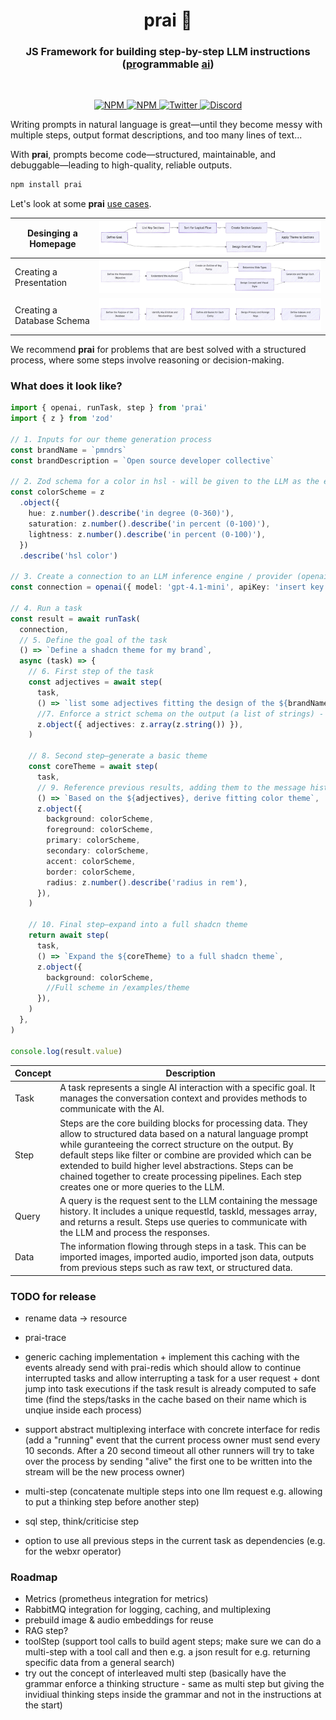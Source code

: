 <h1 align="center">prai 🤖</h1>
<h3 align="center">JS Framework for building step-by-step LLM instructions<br>(<ins>pr</ins>ogrammable <ins>ai</ins>)</h3>
<br/>

<p align="center">
  <a href="https://npmjs.com/package/prai" target="_blank">
    <img src="https://img.shields.io/npm/v/prai?style=flat&colorA=000000&colorB=000000" alt="NPM" />
  </a>
  <a href="https://npmjs.com/package/prai" target="_blank">
    <img src="https://img.shields.io/npm/dt/prai.svg?style=flat&colorA=000000&colorB=000000" alt="NPM" />
  </a>
  <a href="https://twitter.com/pmndrs" target="_blank">
    <img src="https://img.shields.io/twitter/follow/pmndrs?label=%40pmndrs&style=flat&colorA=000000&colorB=000000&logo=twitter&logoColor=000000" alt="Twitter" />
  </a>
  <a href="https://discord.gg/ZZjjNvJ" target="_blank">
    <img src="https://img.shields.io/discord/740090768164651008?style=flat&colorA=000000&colorB=000000&label=discord&logo=discord&logoColor=000000" alt="Discord" />
  </a>
</p>

Writing prompts in natural language is great—until they become messy with multiple steps, output format descriptions, and too many lines of text...

With **prai**, prompts become code—structured, maintainable, and debuggable—leading to high-quality, reliable outputs.

```bash
npm install prai
```

Let's look at some **prai** <ins>use cases</ins>.

| Desinging a Homepage       | ![](./diagrams/homepage.png)        |
| -------------------------- | ----------------------------------- |
| Creating a Presentation    | ![](./diagrams/presentation.png)    |
| Creating a Database Schema | ![](./diagrams/database-schema.png) |

We recommend **prai** for problems that are best solved with a structured process, where some steps involve reasoning or decision-making.

### What does it look like?

```ts
import { openai, runTask, step } from 'prai'
import { z } from 'zod'

// 1. Inputs for our theme generation process
const brandName = `pmndrs`
const brandDescription = `Open source developer collective`

// 2. Zod schema for a color in hsl - will be given to the LLM as the expected output format
const colorScheme = z
  .object({
    hue: z.number().describe('in degree (0-360)'),
    saturation: z.number().describe('in percent (0-100)'),
    lightness: z.number().describe('in percent (0-100)'),
  })
  .describe('hsl color')

// 3. Create a connection to an LLM inference engine / provider (openai, more support comming soon)
const connection = openai({ model: 'gpt-4.1-mini', apiKey: 'insert key here' })

// 4. Run a task
const result = await runTask(
  connection,
  // 5. Define the goal of the task
  () => `Define a shadcn theme for my brand`,
  async (task) => {
    // 6. First step of the task
    const adjectives = await step(
      task,
      () => `list some adjectives fitting the design of the ${brandName} brand which is a ${brandDescription}`,
      //7. Enforce a strict schema on the output (a list of strings) - LLM will be forced to comply
      z.object({ adjectives: z.array(z.string()) }),
    )

    // 8. Second step—generate a basic theme
    const coreTheme = await step(
      task,
      // 9. Reference previous results, adding them to the message history so the LLM sees the full "chain of steps"
      () => `Based on the ${adjectives}, derive fitting color theme`,
      z.object({
        background: colorScheme,
        foreground: colorScheme,
        primary: colorScheme,
        secondary: colorScheme,
        accent: colorScheme,
        border: colorScheme,
        radius: z.number().describe('radius in rem'),
      }),
    )

    // 10. Final step—expand into a full shadcn theme
    return await step(
      task,
      () => `Expand the ${coreTheme} to a full shadcn theme`,
      z.object({
        background: colorScheme,
        //Full scheme in /examples/theme
      }),
    )
  },
)

console.log(result.value)
```

| Concept | Description                                                                                                                                                                                                                                                                                                                                                                                                    |
| ------- | -------------------------------------------------------------------------------------------------------------------------------------------------------------------------------------------------------------------------------------------------------------------------------------------------------------------------------------------------------------------------------------------------------------- |
| Task    | A task represents a single AI interaction with a specific goal. It manages the conversation context and provides methods to communicate with the AI.                                                                                                                                                                                                                                                           |
| Step    | Steps are the core building blocks for processing data. They allow to structured data based on a natural language prompt while guranteeing the correct structure on the output. By default steps like filter or combine are provided which can be extended to build higher level abstractions. Steps can be chained together to create processing pipelines. Each step creates one or more queries to the LLM. |
| Query   | A query is the request sent to the LLM containing the message history. It includes a unique requestId, taskId, messages array, and returns a result. Steps use queries to communicate with the LLM and process the responses.                                                                                                                                                                                  |
| Data    | The information flowing through steps in a task. This can be imported images, imported audio, imported json data, outputs from previous steps such as raw text, or structured data.                                                                                                                                                                                                                            |

### TODO for release

- rename data -> resource

- prai-trace

- generic caching implementation + implement this caching with the events already send with prai-redis which should allow to continue interrupted tasks and allow interrupting a task for a user request + dont jump into task executions if the task result is already computed to safe time (find the steps/tasks in the cache based on their name which is unqiue inside each process)
- support abstract multiplexing interface with concrete interface for redis (add a "running" event that the current process owner must send every 10 seconds. After a 20 second timeout all other runners will try to take over the process by sending "alive" the first one to be written into the stream will be the new process owner)

- multi-step (concatenate multiple steps into one llm request e.g. allowing to put a thinking step before another step)
- sql step, think/criticise step

- option to use all previous steps in the current task as dependencies (e.g. for the webxr operator)

### Roadmap

- Metrics (prometheus integration for metrics)
- RabbitMQ integration for logging, caching, and multiplexing
- prebuild image & audio embeddings for reuse
- RAG step?
- toolStep (support tool calls to build agent steps; make sure we can do a multi-step with a tool call and then e.g. a json result for e.g. returning specific data from a general search)
- try out the concept of interleaved multi step (basically have the grammar enforce a thinking structure - same as multi step but giving the invidiual thinking steps inside the grammar and not in the instructions at the start)
